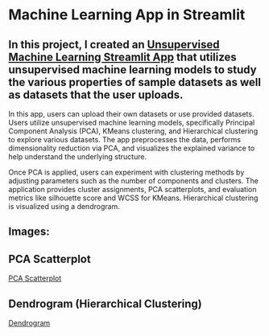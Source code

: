 # Machine Learning App in Streamlit

## In this project, I created an [Unsupervised Machine Learning Streamlit App](charlie11e-evans-data-mlunsupervisedappmlunsupervisedapp-696f3w.streamlit.app/) that utilizes unsupervised machine learning models to study the various properties of sample datasets as well as datasets that the user uploads.

In this app, users can upload their own datasets or use provided datasets. Users utilize unsupervised machine learning models, specifically Principal Component Analysis (PCA), KMeans clustering, and Hierarchical clustering to explore various datasets. The app preprocesses the data, performs dimensionality reduction via PCA, and visualizes the explained variance to help understand the underlying structure.

Once PCA is applied, users can experiment with clustering methods by adjusting parameters such as the number of components and clusters. The application provides cluster assignments, PCA scatterplots, and evaluation metrics like silhouette score and WCSS for KMeans. Hierarchical clustering is visualized using a dendrogram. 

## Images:

## PCA Scatterplot
[PCA Scatterplot](/MLUnsupervisedApp/pca-scatterplot.png)

## Dendrogram (Hierarchical Clustering)
[Dendrogram](/MLUnsupervisedApp/dendrogram.png)
